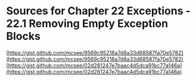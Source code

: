 # Sources for Chapter 22 Exceptions - 22.1 Removing Empty Exception Blocks

[https://gist.github.com/mcsee/9569c95218a7d8a33d68587fa70e5782](https://gist.github.com/mcsee/9569c95218a7d8a33d68587fa70e5782)
[https://gist.github.com/mcsee/02d281247e7baac4d5dca91bc77a146a](https://gist.github.com/mcsee/02d281247e7baac4d5dca91bc77a146a)